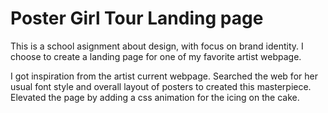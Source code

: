 # Poster Girl Tour Landing page

This is a school asignment about design, with focus on brand identity. I choose to create a landing page for one of my favorite artist webpage.

I got inspiration from the artist current webpage. Searched the web for her usual font style and overall layout of posters to created this masterpiece. Elevated the page by adding a css animation for the icing on the cake.
